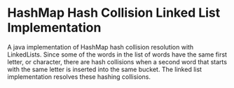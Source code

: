 # HashMap Hash Collision Linked List Implementation
A java implementation of HashMap hash collision resolution with LinkedLists. Since some of the words in the list of words have the same first letter, or character, there are hash collisions when a second word that starts with the same letter is inserted into the same bucket. The linked list implementation resolves these hashing collisions. 

